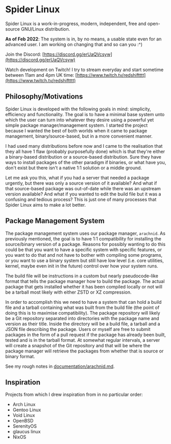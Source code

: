# Spider Linux

Spider Linux is a work-in-progress, modern, independent, free and open-source
GNU/Linux distribution.

**As of Feb 2022**: The system is in, by no means, a usable state even for an
advanced user. I am working on changing that and so can you :^)

Join the Discord: [https://discord.gg/erUaQVcsyw](https://discord.gg/erUaQVcsyw)

Watch development on Twitch! I try to stream everyday and start sometime between 11am and 4pm UK time: [https://www.twitch.tv/redshiftttt](https://www.twitch.tv/redshiftttt)

## Philosophy/Motivations

Spider Linux is developed with the following goals in mind: simplicity,
efficiency and functionality. The goal is to have a minimal base system unto
which the user can turn into whatever they desire using a powerful yet simple
package manager/management system. I started the project because I wanted the
best of both worlds when it came to package management, binary/source-based,
but in a more convenient manner.

I had used many distributions before now and I came to the realisation that
they all have 1 flaw (probably purposefully done) which is that they're either
a binary-based distribution or a source-based distribution. Sure they have ways
to install packages of the other paradigm if binaries, or what have you, don't
exist but there isn't a native 1:1 solution or a middle ground.

Let me ask you this, what if you had a server that needed a package urgently,
but there was only a source version of it available? And what if that
source-based package was out-of-date while there was an upstream version
available? And what if you wanted to edit the build file but it was a confusing
and tedious process? This is just one of many processes that Spider Linux aims
to make a lot better.

## Package Management System

The package management system uses our package manager, `arachnid`. As
previously mentioned, the goal is to have 1:1 compatibility for installing the
source/binary version of a package. Reasons for possibly wanting to do this
could be that you want to have a specific system with specific features, or you
want to do that and not have to bother with compiling some programs, or you
want to use a binary system but still have low level (i.e. core utilities,
kernel, maybe even init in the future) control over how your system runs.

The build file will be instructions in a custom but nearly pseudocode-like
format that tells the package manager how to build the package. The actual
package that gets installed whether it has been compiled locally or not will be
a tarball most likely with either ZSTD or XZ compression.

In order to accomplish this we need to have a system that can hold a build file
and a tarball containing what was built from the build file (the point of doing
this is to maximise compatibility). The package repository will likely be a Git
repository separated into directories with the package name and version as
their title. Inside the directory will be a build file, a tarball and a JSON
file describing the package. Users or myself are free to submit packages in the
form of a pull request if the package has already been built, tested and is in
the tarball format. At somewhat regular intervals, a server will create a
snapshot of the Git repository and that will be where the package manager will
retrieve the packages from whether that is source or binary format.

See my rough notes in [documentation/arachnid.md](documentation/arachnid.md).

## Inspiration

Projects from which I drew inspiration from in no particular order:

- Arch Linux
- Gentoo Linux
- Void Linux
- OpenBSD
- SerenityOS
- glaucus linux
- NixOS
